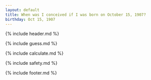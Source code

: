 ```yaml
---
layout: default
title: When was I conceived if I was born on October 15, 1907?
birthday: Oct 15, 1907
---
```


{% include header.md %}

{% include guess.md %}

{% include calculate.md %}

{% include safety.md %}

{% include footer.md %}



